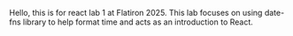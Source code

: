 Hello, this is for react lab 1 at Flatiron 2025. This lab focuses on using date-fns library to help format time and acts as an introduction to React. 


